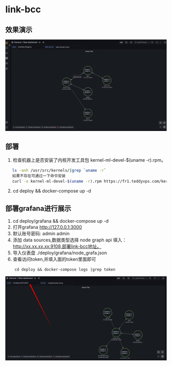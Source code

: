 # link-bcc

## 效果演示

![image](./images/1.png)

## 部署
1. 检查机器上是否安装了内核开发工具包 kernel-ml-devel-$(uname -r).rpm。 
```bash
   ls -anh /usr/src/kernels/|grep `uname -r`
   如果不存在可通过一下命令安装
   curl -o kernel-ml-devel-$(uname -r).rpm https://fr1.teddyvps.com/kernel/el7/kernel-ml-devel-$(uname -r).rpm && yum -y install kernel-ml-devel-$(uname -r).rpm
```

2. cd deploy && docker-compose up -d 


## 部署grafana进行展示

1. cd deploy/grafana && docker-compose up -d
2. 打开grafana http://127.0.0.1:3000
3. 默认账号密码: admin admin
4. 添加 data sources,数据类型选择 node graph api 填入：http://xx.xx.xx.xx:9108,部署link-bcc地址。
5. 导入仪表盘 ./deploy/grafana/node_grafa.json
6. 查看访问token,并填入面的token里面即可
```
    cd deploy && docker-compose logs |grep token
``` 
![image](./images/2.png)
